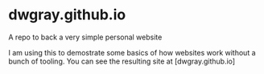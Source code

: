 # dwgray.github.io

A repo to back a very simple personal website

I am using this to demostrate some basics of how websites work without a bunch of tooling.
You can see the resulting site at [dwgray.github.io]
